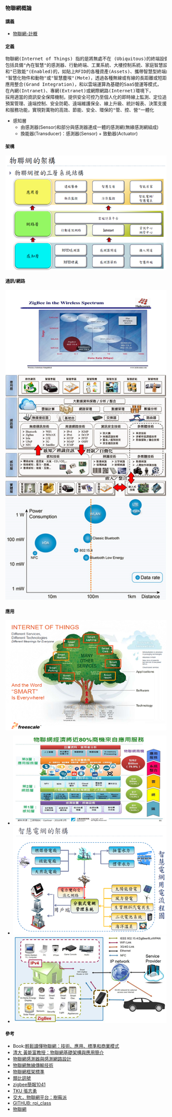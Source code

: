 ### 物聯網概論
#### 講義
* [物聯網-計概](https://github.com/jumbokh/intro-computers/blob/master/IOT/%E7%89%A9%E8%81%AF%E7%B6%B2%E6%A6%82%E8%AB%96-%E8%A8%88%E6%A6%82R2.pdf)
#### 定義
<pre>
物聯網(Internet of Things) 指的是將無處不在 (Ubiquitous)的終端設備(Devices)和設備(Facilities)，
包括具備"內在智慧"的感測器、行動終端、工業系統、大樓控制系統、家庭智慧設施、視訊監控系統等，
和"已致能"(Enabled)的，如貼上RFID的各種資產(Assets)、攜帶智慧型終端的個人與車輛等
"智慧化物件和動物"或"智慧塵埃"(Mote)，透過各種無線或有線的長距離或短距離通訊網路實現互連通訊(M2M)、
應用整合(Grand Integration)，和以雲端運算為基礎的SaaS營運等模式，
在內網(Intranet)、專網(Extranet)或網際網路(Internet)環境下，
採用適當的資訊安全保障機制，提供安全可控乃至個人化的即時線上監測、定位追朔、警報連動、調度指揮、
預案管理、遠端控制、安全防範、遠端維護保全、線上升級、統計報表、決策支援、領導桌面(Dashboard)等管理
和服務功能，實現對萬物的高效、節能、安全、環保的"管、控、營"一體化
</pre>
* 感知層
    * 由感測器(Sensor)和部分與感測器連成一體的感測網(無緣感測網組成)
    * 換能器(Transducer)：感測器(Sensor) + 致動器(Actuator)
#### 架構
![IOT Archi](https://github.com/jumbokh/intro-computers/blob/master/IOT/images/iot-stru.png)
#### 通訊/網路
![RF](https://github.com/jumbokh/intro-computers/blob/master/IOT/images/rf.jpg)
![RF](https://github.com/jumbokh/intro-computers/blob/master/IOT/images/P2-3.jpg)
![RF-Spec](https://github.com/jumbokh/intro-computers/blob/master/IOT/images/rf-1.png)
#### 應用
![App](https://github.com/jumbokh/intro-computers/blob/master/IOT/images/iot-app.png)
* ![應用](https://github.com/jumbokh/intro-computers/blob/master/IOT/images/smart-app1.jpg)
* ![Smart Grid](https://github.com/jumbokh/intro-computers/blob/master/IOT/images/smart-grid.png)
* ![Smart Home](https://github.com/jumbokh/intro-computers/blob/master/IOT/images/smart-home.jpg)
#### 參考
* Book:[輕鬆讀懂物聯網：技術、應用、標準和商業模式](https://www.tenlong.com.tw/products/9789862014066)
* [清大 黃能富教授：物聯網基礎架構與應用簡介](https://github.com/jumbokh/intro-computers/blob/master/IOT/1.1_%E7%89%A9%E8%81%AF%E7%B6%B2%E5%9F%BA%E7%A4%8E%E6%9E%B6%E6%A7%8B%E8%88%87%E6%87%89%E7%94%A8%E7%B0%A1%E4%BB%8B.pdf)
* [物聯網感測器與感測網路設計](https://github.com/jumbokh/intro-computers/blob/master/IOT/3.1_%E7%89%A9%E8%81%AF%E7%B6%B2%E6%84%9F%E6%B8%AC%E5%99%A8%E8%88%87%E6%84%9F%E6%B8%AC%E7%B6%B2%E8%B7%AF%E8%A8%AD%E8%A8%88.pdf)
* [物聯網無線傳輸技術](https://github.com/jumbokh/intro-computers/blob/master/IOT/5.1_%E7%89%A9%E8%81%AF%E7%B6%B2%E7%84%A1%E7%B7%9A%E5%82%B3%E8%BC%B8%E6%8A%80%E8%A1%93.pdf)
* [物聯網框架標準](https://github.com/jumbokh/intro-computers/blob/master/IOT/6.1_%E7%89%A9%E8%81%AF%E7%B6%B2%E6%A1%86%E6%9E%B6%E6%A8%99%E6%BA%96.pdf)
* [類比訊號](https://github.com/jumbokh/intro-computers/blob/master/IOT/CH4%E9%A1%9E%E6%AF%94%E8%A8%8A%E8%99%9F.ppt)
* [zigbee簡報1041](https://github.com/jumbokh/intro-computers/blob/master/IOT/zigbee%E7%B0%A1%E5%A0%B11041.ppt)
* [TKU 張志勇](https://github.com/jumbokh/intro-computers/blob/master/IOT/IoT-tku.pdf)
* [交大，物聯網平台：樹莓派](https://github.com/jumbokh/intro-computers/blob/master/IOT/RPi-0.%20Introduction.pdf)
* [GITHUB: rpi_class](https://github.com/jumbokh/rpi_class)
* [物聯網](https://contest.cpmah.org.tw/award/2015/web/C2015b011/p1-0.html)







